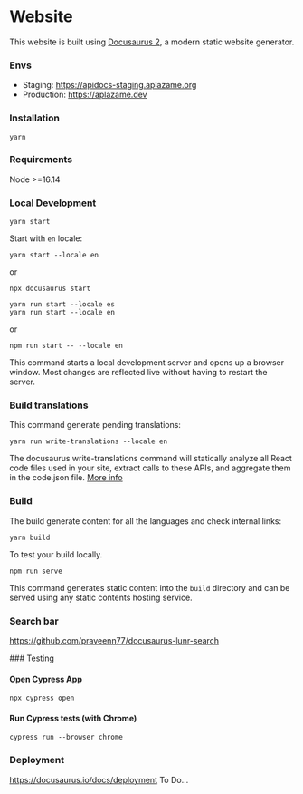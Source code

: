 # Website

This website is built using [Docusaurus 2](https://docusaurus.io/), a modern static website generator.

### Envs
- Staging: https://apidocs-staging.aplazame.org
- Production: https://aplazame.dev

### Installation
```shell
yarn
```

### Requirements
Node >=16.14

### Local Development

```shell
yarn start
```

Start with `en` locale:
```shell
yarn start --locale en
```
or 

```shell
npx docusaurus start
```

```shell
yarn run start --locale es
yarn run start --locale en
```

or
```shell
npm run start -- --locale en
```

This command starts a local development server and opens up a browser window. Most changes are reflected live without having to restart the server.

### Build translations
This command generate pending translations:

```
yarn run write-translations --locale en
```

The docusaurus write-translations command will statically analyze all React code files used in your site, extract calls to these APIs, and aggregate them in the code.json file. [More info](https://docusaurus.io/docs/i18n/tutorial)

### Build
The build generate content for all the languages and check internal links:
```
yarn build
```

To test your build locally.
```shell
npm run serve
```
This command generates static content into the `build` directory and can be served using any static contents hosting service.

### Search bar
https://github.com/praveenn77/docusaurus-lunr-search

### Testing

#### Open Cypress App
```shell
npx cypress open
```

#### Run Cypress tests (with Chrome)
```shell
cypress run --browser chrome
```

### Deployment

https://docusaurus.io/docs/deployment 
To Do...
